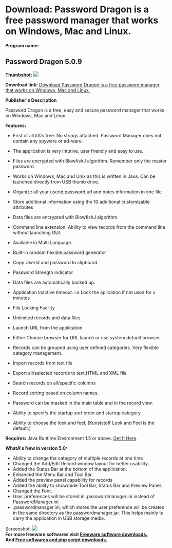 # Download: Password Dragon is a free password manager that works on Windows, Mac and Linux.

**Program name:**

## Password Dragon 5.0.9

  
**Thumbshot:** ![](http://www.freewarefiles.com/screenshot/pworddragon_md.jpg)   
  
**Download link:** [Download Password Dragon is a free password manager that works on Windows, Mac and Linux.](http://freesoftwares.boysofts.com/Password-Dragon_program_3883.html)  
  


**Publisher's Description**  
  


Password Dragon is a free, easy and secure password manager that works on Windows, Mac and Linux. 

**Features:**

  * First of all itA's free. No strings attached. Password Manager does not contain any spyware or ad-ware.  

  * The application is very intutive, user friendly and easy to use.  

  * Files are encrypted with BlowfishJ algorithm. Remember only the master password.  

  * Works on Windows, Mac and Unix as this is written in Java. Can be launched directly from USB thumb drive.  

  * Organize all your userid,password,url and notes information in one file  

  * Store additional information using the 10 additional customizable attributes  

  * Data files are encrypted with BlowfishJ algorithm  

  * Command line extension. Ability to view records from the command line without launching GUI.  

  * Available in Multi Language.  

  * Built-in random flexible password generator  

  * Copy UserId and password to clipboard  

  * Password Strength indicator  

  * Data files are automatically backed up.  

  * Application Inactive timeout. i.e Lock the aplication if not used for x minutes  

  * File Locking Facility  

  * Unlimited records and data files  

  * Launch URL from the application  

  * Either Choose browser for URL launch or use system default browser.  

  * Records can be grouped using user defined categories. Very flexible category management.  

  * Import records from text file  

  * Export all/selected records to text,HTML and XML file  

  * Search records on all/specific columns  

  * Record sorting based on column names.  

  * Password can be masked in the main table and in the record view.  

  * Ability to specify the startup sort order and startup category  

  * Ability to choose the look and feel. (Kunststoff Look and Feel is the default.)  


**Requires:** Java Runtime Environment 1.5 or above. [Get It Here](http://www.java.com/en/download/manual.jsp).

**WhatA's New in version 5.0:**

  * Ability to change the category of multiple records at one time 
  * Changed the Add/Edit Record window layout for better usability. 
  * Added the Status Bar at the bottom of the application. 
  * Enhanced the Menu Bar and Tool Bar. 
  * Added the preview panel capability for records 
  * Added the ability to show/hide Tool Bar, Status Bar and Preview Panel. 
  * Changed the Font. 
  * User preferences will be stored in .passwordmanager.ini instead of PasswordManager.ini 
  * .passwordmanager.ini, which stores the user preference will be created in the same directory as the passwordmanager.jar. This helps mainly to carry the application in USB storage media. 

  
  
Screenshot: ![](http://www.freewarefiles.com/screenshot/pworddragon.jpg)   
**For more freeware softwares visit [Freeware software downloads.](http://freesoftwares.boysofts.com/)**   
**And [Free softwares and php script downloads.](http://www.boysofts.com/)**
